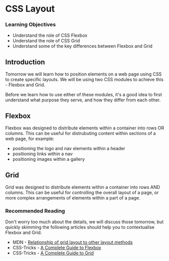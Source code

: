 # CSS Layout

### Learning Objectives

- Understand the role of CSS Flexbox
- Understand the role of CSS Grid
- Understand some of the key differences between Flexbox and Grid

## Introduction

Tomorrow we will learn how to position elements on a web page using CSS to create specific layouts. We will be using two CSS modules to achieve this - Flexbox and Grid.

Before we learn how to use either of these modules, it's a good idea to first understand what purpose they serve, and how they differ from each other.

## Flexbox

Flexbox was designed to distribute elements within a container into rows OR columns. This can be useful for distrubuting content within sections of a web page, for example:

- positioning the logo and nav elements within a header
- positioning links within a nav
- positioning images within a gallery

## Grid

Grid was designed to distribute elements within a container into rows AND columns. This can be useful for controlling the overall layout of a page, or more complex arrangements of elements within a part of a page.

### Recommended Reading

Don't worry too much about the details, we will discuss those tomorrow, but quickly skimming the following articles should help you to contextualise Flexbox and Grid.

- MDN - [Relationship of grid layout to other layout methods](https://developer.mozilla.org/en-US/docs/Web/CSS/CSS_Grid_Layout/Relationship_of_Grid_Layout)
- CSS-Tricks - [A Complete Guide to Flexbox](https://css-tricks.com/snippets/css/a-guide-to-flexbox/)
- CSS-Tricks - [A Complete Guide to Grid](https://css-tricks.com/snippets/css/complete-guide-grid/)